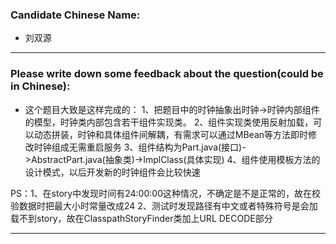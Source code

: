 ### Candidate Chinese Name:
* 刘双源
 
- - -  
### Please write down some feedback about the question(could be in Chinese):
* 这个题目大致是这样完成的：
	1、把题目中的时钟抽象出时钟->时钟内部组件的模型，时钟类内部包含若干组件实现类。
	2、组件实现类使用反射加载，可以动态拼装，时钟和具体组件间解耦，有需求可以通过MBean等方法即时修改时钟组成无需重启服务
	3、组件结构为Part.java(接口)->AbstractPart.java(抽象类)->ImplClass(具体实现)
	4、组件使用模板方法的设计模式，以后开发新的时钟组件会比较快速
	
PS：1、在story中发现时间有24:00:00这种情况，不确定是不是正常的，故在校验数据时把最大小时常量改成24
	2、测试时发现路径有中文或者特殊符号是会加载不到story，故在ClasspathStoryFinder类加上URL DECODE部分

- - -